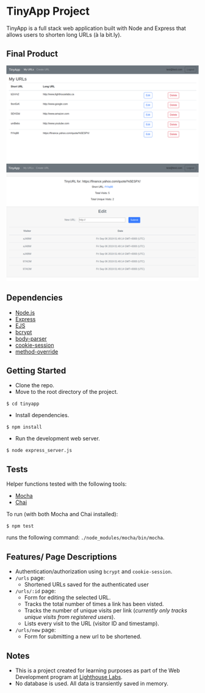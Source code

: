 # TinyApp Project

TinyApp is a full stack web application built with Node and Express that allows users to shorten long URLs (à la bit.ly).

## Final Product

!["urls landing page"](https://github.com/anthonykao10/tinyapp/blob/master/docs/urls-index.png?raw=true)
!["screenshot description"](https://github.com/anthonykao10/tinyapp/blob/master/docs/edit.png?raw=true)

## Dependencies

- [Node.js](https://nodejs.org/en/)
- [Express](https://expressjs.com/)
- [EJS](https://ejs.co/)
- [bcrypt](https://github.com/kelektiv/node.bcrypt.js)
- [body-parser](https://github.com/expressjs/body-parser)
- [cookie-session](https://github.com/expressjs/cookie-session)
- [method-override](https://github.com/expressjs/method-override)

## Getting Started

- Clone the repo.
- Move to the root directory of the project.
```
$ cd tinyapp
```
- Install dependencies.
```
$ npm install
```
- Run the development web server.
```
$ node express_server.js
```

## Tests
Helper functions tested with the following tools:
  - [Mocha](https://mochajs.org/)
  - [Chai](https://www.chaijs.com/)

To run (with both Mocha and Chai installed): 
```
$ npm test
```
runs the following command: `./node_modules/mocha/bin/mocha`.


## Features/ Page Descriptions
- Authentication/authorization using `bcrypt` and `cookie-session`.
- `/urls` page:
  - Shortened URLs saved for the authenticated user
- `/urls/:id` page:
  - Form for editing the selected URL.
  - Tracks the total number of times a link has been visted.
  - Tracks the number of unique visits per link (*currently only tracks unique visits from registered users*).
  - Lists every visit to the URL (visitor ID and timestamp).
- `/urls/new` page:
  - Form for submitting a new url to be shortened.

## Notes
- This is a project created for learning purposes as part of the Web Development program at [Lighthouse Labs](https://www.lighthouselabs.ca/web-bootcamp).
- No database is used. All data is transiently saved in memory.